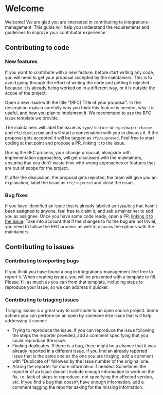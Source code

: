 # Welcome

Welcome! We are glad you are interested in contributing to integrations-management. This guide will help you understand the requirements and guidelines to improve your contributor experience.

## Contributing to code

### New features

If you want to contribute with a new feature, before start writing any code, you will need to get your proposal accepted by the maintainers. This is to avoid going through the effort of writing the code and getting it rejected because it is already being worked on in a different way, or it is outside the scope of the project.

Open a new issue with the title "[RFC] Title of your proposal". In the description explain carefully why you think this feature is needed, why it is useful, and how you plan to implement it. We recommend to use the RFC issue template we provide.

The maintainers will label the issue as `type/feature` or `type/major_change` and `rfc/discussion` and will start a conversation with you to discuss it. If the proposal gets accepted it will be tagged as `rfc/approved`. Feel free to start coding at that point and propose a PR, linking it to the issue.

During the RFC process, your change proposal, alongside with implementation approaches, will get discussed with the maintainers, ensuring that you don’t waste time with wrong approaches or features that are out of scope for the project.

If, after the discussion, the proposal gets rejected, the team will give you an explanation, label the issue as `rfc/rejected` and close the issue.

### Bug fixes

If you have identified an issue that is already labeled as `type/bug` that hasn’t been assigned to anyone, feel free to claim it, and ask a maintainer to add you as assignee.
Once you have some code ready, open a PR, [linking it to the issue](https://docs.github.com/en/issues/tracking-your-work-with-issues/linking-a-pull-request-to-an-issue#manually-linking-a-pull-request-to-an-issue-using-the-pull-request-sidebar). Take into account that if the changes to fix the bug are not trivial, you need to follow the RFC process as well to discuss the options with the maintainers.

## Contributing to issues

### Contributing to reporting bugs

If you think you have found a bug in integrations-management feel free to report it. When creating issues, you will be presented with a template to fill. Please, fill as much as you can from that template, including steps to reproduce your issue, so we can address it quicker.

### Contributing to triaging issues

Triaging issues is a great way to contribute to an open source project. Some actions you can perform on an open by someone else issue that will help addressing it sooner:

- Trying to reproduce the issue. If you can reproduce the issue following the steps the reporter provided, add a comment specifying that you could reproduce the issue.
- Finding duplicates. If there is a bug, there might be a chance that it was already reported in a different issue. If you find an already reported issue that is the same one as the one you are triaging, add a comment with "Duplicate of" followed by the issue number of the original one.
- Asking the reporter for more information if needed. Sometimes the reporter of an issue doesn’t include enough information to work on the fix, i.e. lack of steps to reproduce, not specifying the affected version, etc. If you find a bug that doesn’t have enough information, add a comment tagging the reporter asking for the missing information.
